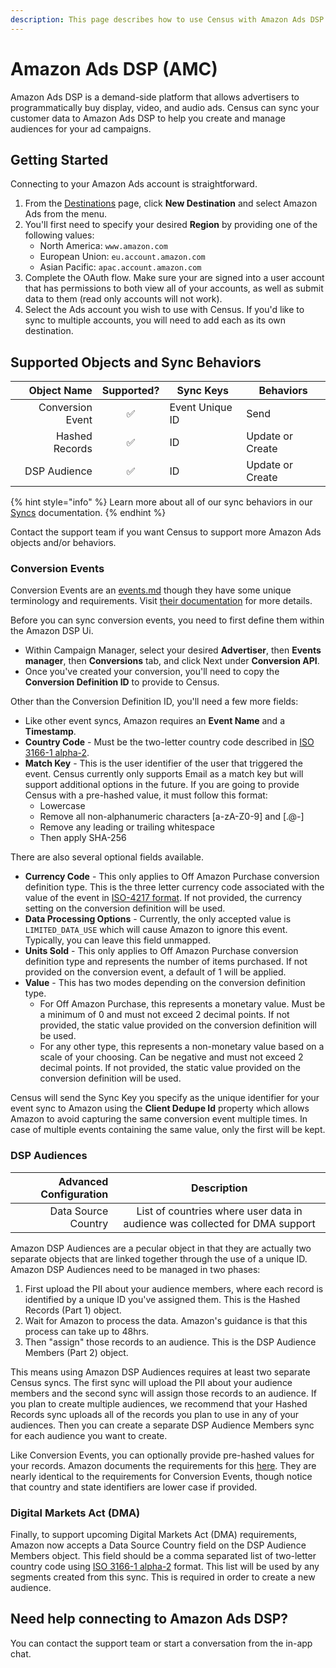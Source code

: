 ```yaml
---
description: This page describes how to use Census with Amazon Ads DSP.
---
```


# Amazon Ads DSP (AMC)

Amazon Ads DSP is a demand-side platform that allows advertisers to programmatically buy display, video, and audio ads. Census can sync your customer data to Amazon Ads DSP to help you create and manage audiences for your ad campaigns.

## Getting Started

Connecting to your Amazon Ads account is straightforward.

1. From the [Destinations](https://app.getcensus.com/destinations) page, click **New Destination** and select Amazon Ads from the menu.
2. You'll first need to specify your desired **Region** by providing one of the following values:
   * North America: `www.amazon.com`
   * European Union: `eu.account.amazon.com`
   * Asian Pacific: `apac.account.amazon.com`
3. Complete the OAuth flow. Make sure your are signed into a user account that has permissions to both view all of your accounts, as well as submit data to them (read only accounts will not work).
4. Select the Ads account you wish to use with Census. If you'd like to sync to multiple accounts, you will need to add each as its own destination.

## Supported Objects and Sync Behaviors <a href="#supported-objects-and-sync-behaviors" id="supported-objects-and-sync-behaviors"></a>

|  **Object Name** | **Supported?** | **Sync Keys**   | **Behaviors**    |
| ---------------: | :------------: | --------------- | ---------------- |
| Conversion Event |        ✅       | Event Unique ID | Send             |
|   Hashed Records |        ✅       | ID              | Update or Create |
|     DSP Audience |        ✅       | ID              | Update or Create |

{% hint style="info" %}
Learn more about all of our sync behaviors in our [Syncs](../syncs/overview.md) documentation.
{% endhint %}

Contact the support team if you want Census to support more Amazon Ads objects and/or behaviors.

### Conversion Events

Conversion Events are an [events.md](../syncs/structuring-data/events.md "mention") though they have some unique terminology and requirements. Visit [their documentation](https://advertising.amazon.com/API/docs/en-us/dsp-conversion-builder#tag/Conversion-Event-Data/operation/dspAmazonIngestConversionData) for more details.

Before you can sync conversion events, you need to first define them within the Amazon DSP Ui.

* Within Campaign Manager, select your desired **Advertiser**, then **Events manager**, then **Conversions** tab, and click Next under **Conversion API**.
* Once you've created your conversion, you'll need to copy the **Conversion Definition ID** to provide to Census.

Other than the Conversion Definition ID, you'll need a few more fields:

* Like other event syncs, Amazon requires an **Event Name** and a **Timestamp**.
* **Country Code** - Must be the two-letter country code described in [ISO 3166-1 alpha-2](https://en.wikipedia.org/wiki/List_of_ISO_3166_country_codes).
* **Match Key** - This is the user identifier of the user that triggered the event. Census currently only supports Email as a match key but will support additional options in the future. If you are going to provide Census with a pre-hashed value, it must follow this format:
  * Lowercase
  * Remove all non-alphanumeric characters \[a-zA-Z0-9] and \[.@-]
  * Remove any leading or trailing whitespace
  * Then apply SHA-256

There are also several optional fields available.

* **Currency Code** - This only applies to Off Amazon Purchase conversion definition type. This is the three letter currency code associated with the value of the event in [ISO-4217 format](https://en.wikipedia.org/wiki/ISO_4217#List_of_ISO_4217_currency_codes). If not provided, the currency setting on the conversion definition will be used.
* **Data Processing Options** - Currently, the only accepted value is `LIMITED_DATA_USE` which will cause Amazon to ignore this event. Typically, you can leave this field unmapped.
* **Units Sold** - This only applies to Off Amazon Purchase conversion definition type and represents the number of items purchased. If not provided on the conversion event, a default of 1 will be applied.
* **Value** - This has two modes depending on the conversion definition type.
  * For Off Amazon Purchase, this represents a monetary value. Must be a minimum of 0 and must not exceed 2 decimal points. If not provided, the static value provided on the conversion definition will be used.
  * For any other type, this represents a non-monetary value based on a scale of your choosing. Can be negative and must not exceed 2 decimal points. If not provided, the static value provided on the conversion definition will be used.

Census will send the Sync Key you specify as the unique identifier for your event sync to Amazon using the **Client Dedupe Id** property which allows Amazon to avoid capturing the same conversion event multiple times. In case of multiple events containing the same value, only the first will be kept.

### DSP Audiences

| **Advanced Configuration** |                               **Description**                               |
| -------------------------: | :-------------------------------------------------------------------------: |
|        Data Source Country | List of countries where user data in audience was collected for DMA support |

Amazon DSP Audiences are a pecular object in that they are actually two separate objects that are linked together through the use of a unique ID. Amazon DSP Audiences need to be managed in two phases:

1. First upload the PII about your audience members, where each record is identified by a unique ID you've assigned them. This is the Hashed Records (Part 1) object.
2. Wait for Amazon to process the data. Amazon's guidance is that this process can take up to 48hrs.
3. Then "assign" those records to an audience. This is the DSP Audience Members (Part 2) object.

This means using Amazon DSP Audiences requires at least two separate Census syncs. The first sync will upload the PII about your audience members and the second sync will assign those records to an audience. If you plan to create multiple audiences, we recommend that your Hashed Records sync uploads all of the records you plan to use in any of your audiences. Then you can create a separate DSP Audience Members sync for each audience you want to create.

Like Conversion Events, you can optionally provide pre-hashed values for your records. Amazon documents the requirements for this [here](https://advertising.amazon.com/help/GCCXMZYCK4RXWS6C). They are nearly identical to the requirements for Conversion Events, though notice that country and state identifiers are lower case if provided.

### Digital Markets Act (DMA)

Finally, to support upcoming Digital Markets Act (DMA) requirements, Amazon now accepts a Data Source Country field on the DSP Audience Members object. This field should be a comma separated list of two-letter country code using [ISO 3166-1 alpha-2](https://en.wikipedia.org/wiki/List_of_ISO_3166_country_codes) format. This list will be used by any segments created from this sync. This is required in order to create a new audience.

## Need help connecting to Amazon Ads DSP?

You can contact the support team or start a conversation from the in-app chat.
